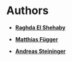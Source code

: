 Authors
=======

* __[Raghda El Shehaby](https://scholar.google.fr/citations?hl=en&user=bULAmBsAAAAJ)__

* __[Matthias Függer](http://www.lsv.fr/~mfuegger/)__

* __[Andreas Steininger](https://ti.tuwien.ac.at/ecs/people/steininger)__